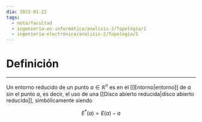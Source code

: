 ```yaml
---
dia: 2023-01-22
tags:
  - nota/facultad
  - ingeniería-en-informática/analisis-2/Topología/1
  - ingeniería-electrónica/analisis-2/Topología/1
---
```

# Definición
---
Un entorno reducido de un punto $a \in \mathbb{R}^n$ es en el [[Entorno|entorno]] de $a$ sin el punto $a$, es decir, el uso de una [[Disco abierto reducida|disco abierto reducido]], simbólicamente siendo

$$ E^*(a) = E(a) - {a} $$
